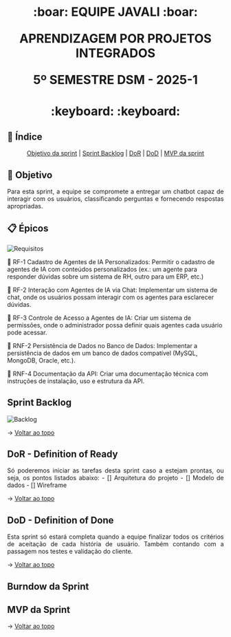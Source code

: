 <span id="topo">
<h1 align='center'>
:boar: EQUIPE JAVALI :boar:

APRENDIZAGEM POR PROJETOS INTEGRADOS

5º SEMESTRE DSM - 2025-1
</h1>

<h1 align='center'> :keyboard:  :keyboard: </h1>

## :mag_right: Índice
<p align='center'>
    <a href="#objetivo">Objetivo da sprint</a> | 
    <a href="#backlog">Sprint Backlog</a> |
    <a href="#dor">DoR</a> |
    <a href="#dod">DoD</a> |
    <a href="#mvp">MVP da sprint</a> 
</p>

<span id='objetivo'>

## :dart: Objetivo
<p align='justify'>
    Para esta sprint, a equipe se compromete a entregar um chatbot capaz de interagir com os usuários, classificando perguntas e fornecendo respostas apropriadas.
</p>


<span id='backlog'>

## :clipboard: Épicos

![Requisitos](https://github.com/user-attachments/assets/ffa784aa-b6ab-4966-8a62-c3f65f867c50)
      
:pushpin: RF-1 Cadastro de Agentes de IA Personalizados: Permitir o cadastro de agentes de IA com conteúdos personalizados (ex.: um agente para responder dúvidas sobre um sistema de RH, outro para um ERP, etc.)

:pushpin: RF-2 Interação com Agentes de IA via Chat: Implementar um sistema de chat, onde os usuários possam interagir com os agentes para esclarecer dúvidas.

:pushpin: RF-3 Controle de Acesso a Agentes de IA: Criar um sistema de permissões, onde o administrador possa definir quais agentes cada usuário pode acessar.

:pushpin: RNF-2 Persistência de Dados no Banco de Dados: Implementar a persistência de dados em um banco de dados compatível (MySQL, MongoDB, Oracle, etc.).

:pushpin: RNF-4 Documentação da API: Criar uma documentação técnica com instruções de instalação, uso e estrutura da API.

## Sprint Backlog

![Backlog](https://github.com/user-attachments/assets/5384fbb1-7b99-48f6-9d5a-c18d4c5cc12b)

→ [Voltar ao topo](#topo)

<span id='dor'>

## DoR - Definition of Ready
<p align='justify'>
    Só poderemos iniciar as tarefas desta sprint caso a  estejam prontas, ou seja, os pontos listados abaixo:
    - [] Arquitetura do projeto
    - [] Modelo de dados
    - [] Wireframe
</p>

→ [Voltar ao topo](#topo)  

<span id="dod">

## DoD - Definition of Done
<p align='justify'>
    Esta sprint só estará completa quando a equipe finalizar todos os critérios de aceitação de cada história de usuário. Também contando com a passagem nos testes e validação do cliente.
</p>

→ [Voltar ao topo](#topo)

<span id="mvp">

## Burndow da Sprint


## MVP da Sprint



→ [Voltar ao topo](#topo)
